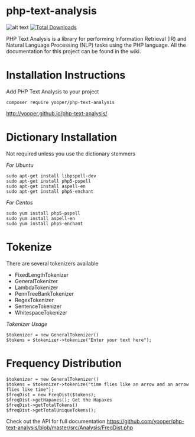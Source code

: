 php-text-analysis
=============
![alt text](https://travis-ci.org/yooper/php-text-analysis.svg?branch=master "Build status")
[![Total Downloads](https://poser.pugx.org/php-text-analysis/php-text-analysis/downloads)](https://packagist.org/packages/php-text-analysis/php-text-analysis)

PHP Text Analysis is a library for performing Information Retrieval (IR) and Natural Language Processing (NLP) tasks using the PHP language. All the documentation for this project can be found in the wiki. 

Installation Instructions
=============

Add PHP Text Analysis to your project
```
composer require yooper/php-text-analysis
```

http://yooper.github.io/php-text-analysis/

Dictionary Installation
=============

Not required unless you use the dictionary stemmers

*For Ubuntu*
```
sudo apt-get install libpspell-dev 
sudo apt-get install php5-pspell
sudo apt-get install aspell-en
sudo apt-get install php5-enchant
```
*For Centos* 
```
sudo yum install php5-pspell
sudo yum install aspell-en
sudo yum install php5-enchant
```


Tokenize
=============

There are several tokenizers available 

 * FixedLengthTokenizer
 * GeneralTokenizer
 * LambdaTokenizer
 * PennTreeBankTokenizer
 * RegexTokenizer
 * SentenceTokenizer 
 * WhitespaceTokenizer

*Tokenizer Usage*
```
$tokenizer = new GeneralTokenizer()
$tokens = $tokenizer->tokenize("Enter your text here");
```

Frequency Distribution
=============
```
$tokenizer = new GeneralTokenizer()
$tokens = $tokenizer->tokenize("time flies like an arrow and an arrow flies like time");
$freqDist = new FreqDist($tokens);
$freqDist->getHapaxes(); Get the Hapaxes
$freqDist->getTotalTokens()
$freqDist->getTotalUniqueTokens();
```
Check out the API for full documentation
https://github.com/yooper/php-text-analysis/blob/master/src/Analysis/FreqDist.php

 